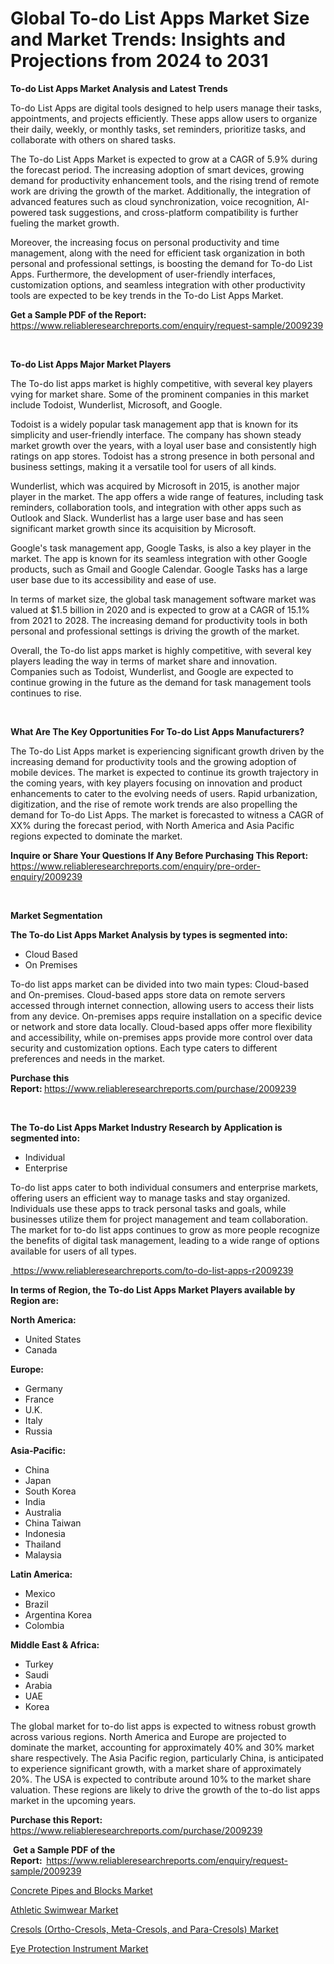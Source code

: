 <p><h1>Global To-do List Apps Market Size and Market Trends: Insights and Projections from 2024 to 2031</h1></p><p><strong>To-do List Apps Market Analysis and Latest Trends</strong></p>
<p><p>To-do List Apps are digital tools designed to help users manage their tasks, appointments, and projects efficiently. These apps allow users to organize their daily, weekly, or monthly tasks, set reminders, prioritize tasks, and collaborate with others on shared tasks.</p><p>The To-do List Apps Market is expected to grow at a CAGR of 5.9% during the forecast period. The increasing adoption of smart devices, growing demand for productivity enhancement tools, and the rising trend of remote work are driving the growth of the market. Additionally, the integration of advanced features such as cloud synchronization, voice recognition, AI-powered task suggestions, and cross-platform compatibility is further fueling the market growth.</p><p>Moreover, the increasing focus on personal productivity and time management, along with the need for efficient task organization in both personal and professional settings, is boosting the demand for To-do List Apps. Furthermore, the development of user-friendly interfaces, customization options, and seamless integration with other productivity tools are expected to be key trends in the To-do List Apps Market.</p></p>
<p><strong>Get a Sample PDF of the Report:&nbsp;</strong> <a href="https://www.reliableresearchreports.com/enquiry/request-sample/2009239">https://www.reliableresearchreports.com/enquiry/request-sample/2009239</a></p>
<p>&nbsp;</p>
<p><strong>To-do List Apps Major Market Players</strong></p>
<p><p>The To-do list apps market is highly competitive, with several key players vying for market share. Some of the prominent companies in this market include Todoist, Wunderlist, Microsoft, and Google.</p><p>Todoist is a widely popular task management app that is known for its simplicity and user-friendly interface. The company has shown steady market growth over the years, with a loyal user base and consistently high ratings on app stores. Todoist has a strong presence in both personal and business settings, making it a versatile tool for users of all kinds.</p><p>Wunderlist, which was acquired by Microsoft in 2015, is another major player in the market. The app offers a wide range of features, including task reminders, collaboration tools, and integration with other apps such as Outlook and Slack. Wunderlist has a large user base and has seen significant market growth since its acquisition by Microsoft.</p><p>Google's task management app, Google Tasks, is also a key player in the market. The app is known for its seamless integration with other Google products, such as Gmail and Google Calendar. Google Tasks has a large user base due to its accessibility and ease of use.</p><p>In terms of market size, the global task management software market was valued at $1.5 billion in 2020 and is expected to grow at a CAGR of 15.1% from 2021 to 2028. The increasing demand for productivity tools in both personal and professional settings is driving the growth of the market.</p><p>Overall, the To-do list apps market is highly competitive, with several key players leading the way in terms of market share and innovation. Companies such as Todoist, Wunderlist, and Google are expected to continue growing in the future as the demand for task management tools continues to rise.</p></p>
<p>&nbsp;</p>
<p><strong>What Are The Key Opportunities For To-do List Apps Manufacturers?</strong></p>
<p><p>The To-do List Apps market is experiencing significant growth driven by the increasing demand for productivity tools and the growing adoption of mobile devices. The market is expected to continue its growth trajectory in the coming years, with key players focusing on innovation and product enhancements to cater to the evolving needs of users. Rapid urbanization, digitization, and the rise of remote work trends are also propelling the demand for To-do List Apps. The market is forecasted to witness a CAGR of XX% during the forecast period, with North America and Asia Pacific regions expected to dominate the market.</p></p>
<p><strong>Inquire or Share Your Questions If Any Before Purchasing This Report:</strong> <a href="https://www.reliableresearchreports.com/enquiry/pre-order-enquiry/2009239">https://www.reliableresearchreports.com/enquiry/pre-order-enquiry/2009239</a></p>
<p>&nbsp;</p>
<p><strong>Market Segmentation</strong></p>
<p><strong>The To-do List Apps Market Analysis by types is segmented into:</strong></p>
<p><ul><li>Cloud Based</li><li>On Premises</li></ul></p>
<p><p>To-do list apps market can be divided into two main types: Cloud-based and On-premises. Cloud-based apps store data on remote servers accessed through internet connection, allowing users to access their lists from any device. On-premises apps require installation on a specific device or network and store data locally. Cloud-based apps offer more flexibility and accessibility, while on-premises apps provide more control over data security and customization options. Each type caters to different preferences and needs in the market.</p></p>
<p><strong>Purchase this Report:&nbsp;</strong><a href="https://www.reliableresearchreports.com/purchase/2009239">https://www.reliableresearchreports.com/purchase/2009239</a></p>
<p>&nbsp;</p>
<p><strong>The To-do List Apps Market Industry Research by Application is segmented into:</strong></p>
<p><ul><li>Individual</li><li>Enterprise</li></ul></p>
<p><p>To-do list apps cater to both individual consumers and enterprise markets, offering users an efficient way to manage tasks and stay organized. Individuals use these apps to track personal tasks and goals, while businesses utilize them for project management and team collaboration. The market for to-do list apps continues to grow as more people recognize the benefits of digital task management, leading to a wide range of options available for users of all types.</p></p>
<p><a href="https://www.reliableresearchreports.com/to-do-list-apps-r2009239">&nbsp;https://www.reliableresearchreports.com/to-do-list-apps-r2009239</a></p>
<p><strong>In terms of Region, the To-do List Apps Market Players available by Region are:</strong></p>
<p>
    <p> <strong> North America: </strong>
        <ul>
            <li>United States</li>
            <li>Canada</li>
        </ul>
        </p> 
    <p> <strong> Europe: </strong>
        <ul>
            <li>Germany</li>
            <li>France</li>
            <li>U.K.</li>
            <li>Italy</li>
            <li>Russia</li>
        </ul>
        </p> 
    <p> <strong> Asia-Pacific: </strong>
        <ul>
            <li>China</li>
            <li>Japan</li>
            <li>South Korea</li>
            <li>India</li>
            <li>Australia</li>
            <li>China Taiwan</li>
            <li>Indonesia</li>
            <li>Thailand</li>
            <li>Malaysia</li>
        </ul>
        </p> 
    <p> <strong> Latin America: </strong>
        <ul>
            <li>Mexico</li>
            <li>Brazil</li>
            <li>Argentina Korea</li>
            <li>Colombia</li>
        </ul>
        </p> 
    <p> <strong> Middle East & Africa: </strong>
        <ul>
            <li>Turkey</li>
            <li>Saudi</li>
            <li>Arabia</li>
            <li>UAE</li>
            <li>Korea</li>
        </ul>
    </p>
    </p>
<p><p>The global market for to-do list apps is expected to witness robust growth across various regions. North America and Europe are projected to dominate the market, accounting for approximately 40% and 30% market share respectively. The Asia Pacific region, particularly China, is anticipated to experience significant growth, with a market share of approximately 20%. The USA is expected to contribute around 10% to the market share valuation. These regions are likely to drive the growth of the to-do list apps market in the upcoming years.</p></p>
<p><strong>Purchase this Report: </strong><a href="https://www.reliableresearchreports.com/purchase/2009239">https://www.reliableresearchreports.com/purchase/2009239</a></p>
<p>&nbsp;<strong>Get a Sample PDF of the Report:&nbsp;&nbsp;</strong><a href="https://www.reliableresearchreports.com/enquiry/request-sample/2009239">https://www.reliableresearchreports.com/enquiry/request-sample/2009239</a></p>
<p><strong></strong></p>
<p><p><a href="https://www.linkedin.com/pulse/concrete-pipes-blocks-market-share-amp-new-trends-analysis-6vyuf">Concrete Pipes and Blocks Market</a></p><p><a href="https://issuu.com/reportprime-2/docs/athletic-swimwear-market-size-2030.pptx">Athletic Swimwear Market</a></p><p><a href="https://www.linkedin.com/pulse/cresols-ortho-cresols-meta-cresols-para-cresols-market-size-d0lzf">Cresols (Ortho-Cresols, Meta-Cresols, and Para-Cresols) Market</a></p><p><a href="https://issuu.com/reportprime-2/docs/eye-protection-instrument-market-size-2030.pptx">Eye Protection Instrument Market</a></p></p>